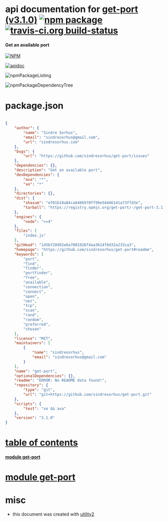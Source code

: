 # api documentation for  [get-port (v3.1.0)](https://github.com/sindresorhus/get-port#readme)  [![npm package](https://img.shields.io/npm/v/npmdoc-get-port.svg?style=flat-square)](https://www.npmjs.org/package/npmdoc-get-port) [![travis-ci.org build-status](https://api.travis-ci.org/npmdoc/node-npmdoc-get-port.svg)](https://travis-ci.org/npmdoc/node-npmdoc-get-port)
#### Get an available port

[![NPM](https://nodei.co/npm/get-port.png?downloads=true)](https://www.npmjs.com/package/get-port)

[![apidoc](https://npmdoc.github.io/node-npmdoc-get-port/build/screenCapture.buildNpmdoc.browser._2Fhome_2Ftravis_2Fbuild_2Fnpmdoc_2Fnode-npmdoc-get-port_2Ftmp_2Fbuild_2Fapidoc.html.png)](https://npmdoc.github.io/node-npmdoc-get-port/build/apidoc.html)

![npmPackageListing](https://npmdoc.github.io/node-npmdoc-get-port/build/screenCapture.npmPackageListing.svg)

![npmPackageDependencyTree](https://npmdoc.github.io/node-npmdoc-get-port/build/screenCapture.npmPackageDependencyTree.svg)



# package.json

```json

{
    "author": {
        "name": "Sindre Sorhus",
        "email": "sindresorhus@gmail.com",
        "url": "sindresorhus.com"
    },
    "bugs": {
        "url": "https://github.com/sindresorhus/get-port/issues"
    },
    "dependencies": {},
    "description": "Get an available port",
    "devDependencies": {
        "ava": "*",
        "xo": "*"
    },
    "directories": {},
    "dist": {
        "shasum": "ef01b18a84ca6486970ff99e54446141a73ffd3e",
        "tarball": "https://registry.npmjs.org/get-port/-/get-port-3.1.0.tgz"
    },
    "engines": {
        "node": ">=4"
    },
    "files": [
        "index.js"
    ],
    "gitHead": "145bf20d92e6a7081926f4aa3614f6d32a233ca3",
    "homepage": "https://github.com/sindresorhus/get-port#readme",
    "keywords": [
        "port",
        "find",
        "finder",
        "portfinder",
        "free",
        "available",
        "connection",
        "connect",
        "open",
        "net",
        "tcp",
        "scan",
        "rand",
        "random",
        "preferred",
        "chosen"
    ],
    "license": "MIT",
    "maintainers": [
        {
            "name": "sindresorhus",
            "email": "sindresorhus@gmail.com"
        }
    ],
    "name": "get-port",
    "optionalDependencies": {},
    "readme": "ERROR: No README data found!",
    "repository": {
        "type": "git",
        "url": "git+https://github.com/sindresorhus/get-port.git"
    },
    "scripts": {
        "test": "xo && ava"
    },
    "version": "3.1.0"
}
```



# <a name="apidoc.tableOfContents"></a>[table of contents](#apidoc.tableOfContents)

#### [module get-port](#apidoc.module.get-port)



# <a name="apidoc.module.get-port"></a>[module get-port](#apidoc.module.get-port)



# misc
- this document was created with [utility2](https://github.com/kaizhu256/node-utility2)
